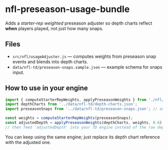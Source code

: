 # nfl-preseason-usage-bundle

Adds a *starter-rep weighted* preseason adjuster so depth charts reflect **when** players played, not just how many snaps.

## Files
- `src/nfl/usageAdjuster.js` — computes weights from preseason snap events and blends into depth charts.
- `data/nfl-td/preseason-snaps.sample.json` — example schema for snaps input.

## How to use in your engine
```js
import { computeStarterRepWeights, applyPreseasonWeights } from './nfl/usageAdjuster.js';
import depthCharts from '../data/nfl-td/depth-charts.json';
import preseasonSnaps from '../data/nfl-td/preseason-snaps.json'; // add this file with your data

const weights = computeStarterRepWeights(preseasonSnaps);
const adjustedDepth = applyPreseasonWeights(depthCharts, weights, 0.6);
// then feed 'adjustedDepth' into your TD engine instead of the raw depthCharts
```

You can keep using the same engine; just replace its depth chart reference with the adjusted one.
